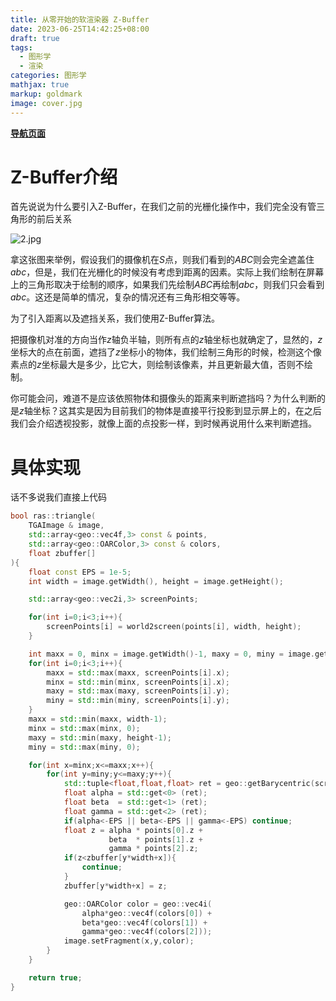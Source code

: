 ```yaml
---
title: 从零开始的软渲染器 Z-Buffer
date: 2023-06-25T14:42:25+08:00
draft: true
tags:
  - 图形学
  - 渲染
categories: 图形学
mathjax: true
markup: goldmark
image: cover.jpg
---
```


<u>**[导航页面](../从零开始的软渲染器-导航/)**</u>

# Z-Buffer介绍

首先说说为什么要引入Z-Buffer，在我们之前的光栅化操作中，我们完全没有管三角形的前后关系

![2.jpg](从零开始的软渲染器-Z-Buffer/2.jpg)

拿这张图来举例，假设我们的摄像机在$S$点，则我们看到的$ABC$则会完全遮盖住$abc$，但是，我们在光栅化的时候没有考虑到距离的因素。实际上我们绘制在屏幕上的三角形取决于绘制的顺序，如果我们先绘制$ABC$再绘制$abc$，则我们只会看到$abc$。这还是简单的情况，复杂的情况还有三角形相交等等。

为了引入距离以及遮挡关系，我们使用Z-Buffer算法。

把摄像机对准的方向当作$z$轴负半轴，则所有点的$z$轴坐标也就确定了，显然的，$z$坐标大的点在前面，遮挡了$z$坐标小的物体，我们绘制三角形的时候，检测这个像素点的$z$坐标最大是多少，比它大，则绘制该像素，并且更新最大值，否则不绘制。

你可能会问，难道不是应该依照物体和摄像头的距离来判断遮挡吗？为什么判断的是$z$轴坐标？这其实是因为目前我们的物体是直接平行投影到显示屏上的，在之后我们会介绍透视投影，就像上面的点投影一样，到时候再说用什么来判断遮挡。

# 具体实现

话不多说我们直接上代码

```cpp
bool ras::triangle(
    TGAImage & image,
    std::array<geo::vec4f,3> const & points,
    std::array<geo::OARColor,3> const & colors,
    float zbuffer[]
){
    float const EPS = 1e-5;
    int width = image.getWidth(), height = image.getHeight();

    std::array<geo::vec2i,3> screenPoints;

    for(int i=0;i<3;i++){
        screenPoints[i] = world2screen(points[i], width, height);
    }

    int maxx = 0, minx = image.getWidth()-1, maxy = 0, miny = image.getHeight()-1;
    for(int i=0;i<3;i++){
        maxx = std::max(maxx, screenPoints[i].x);
        minx = std::min(minx, screenPoints[i].x);
        maxy = std::max(maxy, screenPoints[i].y);
        miny = std::min(miny, screenPoints[i].y);
    }
    maxx = std::min(maxx, width-1);
    minx = std::max(minx, 0);
    maxy = std::min(maxy, height-1);
    miny = std::max(miny, 0);

    for(int x=minx;x<=maxx;x++){
        for(int y=miny;y<=maxy;y++){
            std::tuple<float,float,float> ret = geo::getBarycentric(screenPoints, geo::vec2i(x,y));
            float alpha = std::get<0> (ret);
            float beta  = std::get<1> (ret);
            float gamma = std::get<2> (ret);
            if(alpha<-EPS || beta<-EPS || gamma<-EPS) continue;
            float z = alpha * points[0].z +
                      beta  * points[1].z +
                      gamma * points[2].z;
            if(z<zbuffer[y*width+x]){
                continue;
            }
            zbuffer[y*width+x] = z;

            geo::OARColor color = geo::vec4i(
                alpha*geo::vec4f(colors[0]) +
                beta*geo::vec4f(colors[1]) +
                gamma*geo::vec4f(colors[2]));
            image.setFragment(x,y,color);
        }
    }

    return true;
}
```
